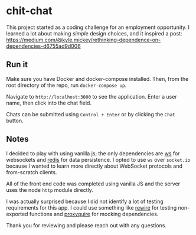 # chit-chat

This project started as a coding challenge for an employment opportunity. I learned a lot about making _simple_ design choices, and it inspired a post: <https://medium.com/@kyle.mickey/rethinking-dependence-on-dependencies-d6755ad9d006>

## Run it

Make sure you have Docker and docker-compose installed. Then, from the root directory of the repo, run `docker-compose up`.

Navigate to `http://localhost:3000` to see the application. Enter a user name, then click into the chat field. 

Chats can be submitted using `Control + Enter` or by clicking the `Chat` button. 

## Notes

I decided to play with using vanilla js; the only dependencies are [ws](https://github.com/websockets/ws) for websockets and [redis](https://github.com/NodeRedis/node_redis) for data persistence. I opted to use `ws` over `socket.io` because I wanted to learn more directly about WebSocket protocols and from-scratch clients.

All of the front end code was completed using vanilla JS and the server uses the node `http` module directly.

I was actually surprised because I did not identify a lot of testing requirements for this app. I could use something like [rewire](https://www.npmjs.com/package/rewire) for testing non-exported functions and [proxyquire](https://www.npmjs.com/package/rewire) for mocking dependencies.

Thank you for reviewing and please reach out with any questions.
